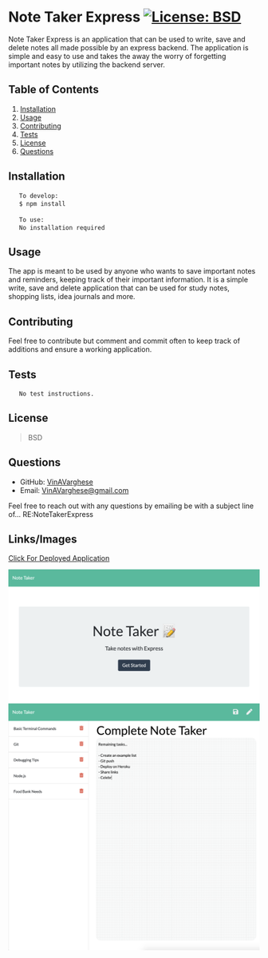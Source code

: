 # Note Taker Express [![License: BSD](https://img.shields.io/badge/License-BSD%203--Clause-blue.svg)](https://opensource.org/licenses/BSD-3-Clause)
  Note Taker Express is an application that can be used to write, save and delete notes all made possible by an express backend. The application is simple and easy to use and takes the away the worry of forgetting important notes by utilizing the backend server.
  ## Table of Contents
  1. [Installation](#Installation)
  2. [Usage](#Usage)
  3. [Contributing](#Contributing)
  4. [Tests](#Tests)
  5. [License](#License)
  6. [Questions](#Questions)
  ## Installation
       To develop: 
       $ npm install 

       To use: 
       No installation required
  ## Usage
  The app is meant to be used by anyone who wants to save important notes and reminders, keeping track of their important information. It is a simple write, save and delete application that can be used for study notes, shopping lists, idea journals and more.
  ## Contributing
  Feel free to contribute but comment and commit often to keep track of additions and ensure a working application.
  ## Tests
       No test instructions.
  ## License
  >BSD 
  ## Questions

  * GitHub: [VinAVarghese](https://github.com/VinAVarghese)
  * Email: [VinAVarghese@gmail.com](mailto:VinAVarghese@gmail.com)
  
  Feel free to reach out with any questions by emailing be with a subject line of...  RE:NoteTakerExpress

  ## Links/Images
  [Click For Deployed Application](https://note-taker-ex.herokuapp.com/)

  ![Screenshot1](screenshot1.png)
  ![Screenshot2](screenshot2.png)
